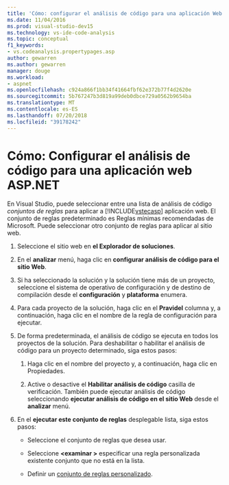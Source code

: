 ```yaml
---
title: 'Cómo: configurar el análisis de código para una aplicación Web ASP.NET en Visual Studio'
ms.date: 11/04/2016
ms.prod: visual-studio-dev15
ms.technology: vs-ide-code-analysis
ms.topic: conceptual
f1_keywords:
- vs.codeanalysis.propertypages.asp
author: gewarren
ms.author: gewarren
manager: douge
ms.workload:
- aspnet
ms.openlocfilehash: c924a866f1bb34f41664fbf62e372b77f4d2620e
ms.sourcegitcommit: 5b767247b3d819a99deb0dbce729a0562b9654ba
ms.translationtype: MT
ms.contentlocale: es-ES
ms.lasthandoff: 07/20/2018
ms.locfileid: "39178242"
---
```

# <a name="how-to-configure-code-analysis-for-an-aspnet-web-application"></a>Cómo: Configurar el análisis de código para una aplicación web ASP.NET

En Visual Studio, puede seleccionar entre una lista de análisis de código *conjuntos de reglas* para aplicar a [!INCLUDE[vstecasp](../code-quality/includes/vstecasp_md.md)] aplicación web. El conjunto de reglas predeterminado es Reglas mínimas recomendadas de Microsoft. Puede seleccionar otro conjunto de reglas para aplicar al sitio web.

1. Seleccione el sitio web en **el Explorador de soluciones**.

2. En el **analizar** menú, haga clic en **configurar análisis de código para el sitio Web**.

3. Si ha seleccionado la solución y la solución tiene más de un proyecto, seleccione el sistema de operativo de configuración y de destino de compilación desde el **configuración** y **plataforma** enumera.

4. Para cada proyecto de la solución, haga clic en el **Pravidel** columna y, a continuación, haga clic en el nombre de la regla de configuración para ejecutar.

5. De forma predeterminada, el análisis de código se ejecuta en todos los proyectos de la solución. Para deshabilitar o habilitar el análisis de código para un proyecto determinado, siga estos pasos:

    1. Haga clic en el nombre del proyecto y, a continuación, haga clic en Propiedades.

    2. Active o desactive el **Habilitar análisis de código** casilla de verificación. También puede ejecutar análisis de código seleccionando **ejecutar análisis de código en el sitio Web** desde el **analizar** menú.

6. En el **ejecutar este conjunto de reglas** desplegable lista, siga estos pasos:

    - Seleccione el conjunto de reglas que desea usar.

    - Seleccione  **\<examinar >** especificar una regla personalizada existente conjunto que no está en la lista.

    - Definir un [conjunto de reglas personalizado](../code-quality/how-to-create-a-custom-rule-set.md).